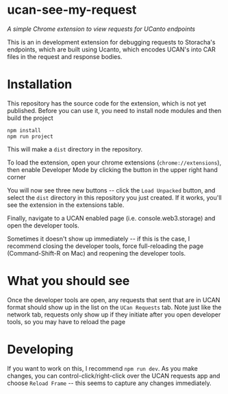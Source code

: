 # ucan-see-my-request

*A simple Chrome extension to view requests for UCanto endpoints*

This is an in development extension for debugging requests to Storacha's endpoints, which are built using Ucanto, which encodes UCAN's into CAR files in the request and response bodies.

# Installation

This repository has the source code for the extension, which is not yet published. Before you can use it, you need to install node modules and then build the project

```
npm install
npm run project
```

This will make a `dist` directory in the repository.

To load the extension, open your chrome extensions (`chrome://extensions`), then enable Developer Mode by clicking the button in the upper right hand corner

You will now see three new buttons -- click the `Load Unpacked` button, and select the `dist` directory in this repository you just created. If it works, you'll see the extension in the extensions table.

Finally, navigate to a UCAN enabled page (i.e. console.web3.storage) and open the developer tools.

Sometimes it doesn't show up immediately -- if this is the case, I recommend closing the developer tools, force full-reloading the page (Command-Shift-R on Mac) and reopening the developer tools.

# What you should see

Once the developer tools are open, any requests that sent that are in UCAN format should show up in the list on the `UCan Requests` tab. Note just like the network tab, requests only show up if they initiate after you open developer tools, so you may have to reload the page

# Developing

If you want to work on this, I recommend `npm run dev`. As you make changes, you can control-click/right-click over the UCAN requests app and choose `Reload Frame` -- this seems to capture any changes immediately.
